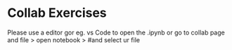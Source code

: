 # Collab Exercises

Please use a editor gor eg. vs Code to open the .ipynb or go to collab page and file > open notebook > #and select ur file 

